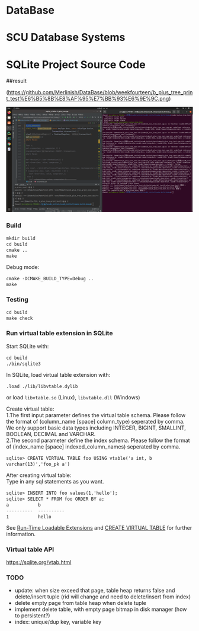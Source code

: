 # DataBase
# SCU Database Systems
# SQLite Project Source Code

##result

(https://github.com/Merlinish/DataBase/blob/weekfourteen/b_plus_tree_print_test%E6%B5%8B%E8%AF%95%E7%BB%93%E6%9E%9C.png)

![Alt text](https://github.com/Merlinish/DataBase/blob/weekfourteen/b_plus_tree_test%E6%B5%8B%E8%AF%95%E7%BB%93%E6%9E%9C.png)

### Build
```
mkdir build
cd build
cmake ..
make
```
Debug mode:

```
cmake -DCMAKE_BUILD_TYPE=Debug ..
make
```

### Testing
```
cd build
make check
```

### Run virtual table extension in SQLite
Start SQLite with:
```
cd build
./bin/sqlite3
```

In SQLite, load virtual table extension with:

```
.load ./lib/libvtable.dylib
```
or load `libvtable.so` (Linux), `libvtable.dll` (Windows)

Create virtual table:  
1.The first input parameter defines the virtual table schema. Please follow the format of (column_name [space] column_type) seperated by comma. We only support basic data types including INTEGER, BIGINT, SMALLINT, BOOLEAN, DECIMAL and VARCHAR.  
2.The second parameter define the index schema. Please follow the format of (index_name [space] indexed_column_names) seperated by comma.
```
sqlite> CREATE VIRTUAL TABLE foo USING vtable('a int, b varchar(13)','foo_pk a')
```

After creating virtual table:  
Type in any sql statements as you want.
```
sqlite> INSERT INTO foo values(1,'hello');
sqlite> SELECT * FROM foo ORDER BY a;
a           b         
----------  ----------
1           hello   
```
See [Run-Time Loadable Extensions](https://sqlite.org/loadext.html) and [CREATE VIRTUAL TABLE](https://sqlite.org/lang_createvtab.html) for further information.

### Virtual table API
https://sqlite.org/vtab.html

### TODO
* update: when size exceed that page, table heap returns false and delete/insert tuple (rid will change and need to delete/insert from index)
* delete empty page from table heap when delete tuple
* implement delete table, with empty page bitmap in disk manager (how to persistent?)
* index: unique/dup key, variable key
